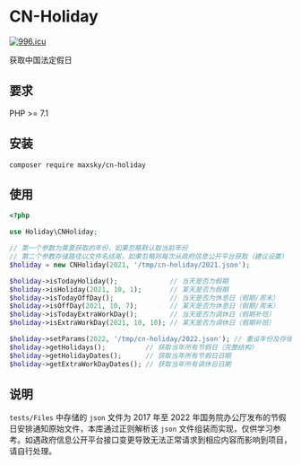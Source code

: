 # CN-Holiday

[![996.icu](https://img.shields.io/badge/link-996.icu-red.svg)](https://996.icu)

获取中国法定假日



## 要求

PHP >= 7.1



## 安装

```shell
composer require maxsky/cn-holiday
```



## 使用

```php
<?php

use Holiday\CNHoliday;

// 第一个参数为需要获取的年份，如果忽略默认取当前年份
// 第二个参数存储路径以文件名结尾，如果忽略则每次从政府信息公开平台获取（建议设置）
$holiday = new CNHoliday(2021, '/tmp/cn-holiday/2021.json');

$holiday->isTodayHoliday();             // 当天是否为假期
$holiday->isHoliday(2021, 10, 1);       // 某天是否为假期
$holiday->isTodayOffDay();              // 当天是否为休息日（假期/周末）
$holiday->isOffDay(2021, 10, 7);        // 某天是否为休息日（假期/周末）
$holiday->isTodayExtraWorkDay();        // 当天是否为调休日（假期补班）
$holiday->isExtraWorkDay(2021, 10, 10); // 某天是否为调休日（假期补班）

$holiday->setParams(2022, '/tmp/cn-holiday/2022.json'); // 重设年份及存储路径
$holiday->getHolidays();          // 获取当年所有节假日（完整结构）
$holiday->getHolidayDates();      // 获取当年所有节假日日期
$holiday->getExtraWorkDayDates(); // 获取当年所有调休日日期
```



## 说明

`tests/Files` 中存储的 `json` 文件为 2017 年至 2022 年国务院办公厅发布的节假日安排通知原始文件，本库通过正则解析该 `json` 文件组装而实现，仅供学习参考。如遇政府信息公开平台接口变更导致无法正常请求到相应内容而影响到项目，请自行处理。

